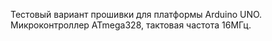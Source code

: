 Тестовый вариант прошивки для платформы Arduino UNO. Микроконтроллер ATmega328, тактовая частота 16МГц.
